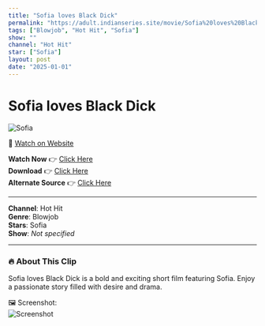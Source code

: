 ```yaml
---
title: "Sofia loves Black Dick"
permalink: "https://adult.indianseries.site/movie/Sofia%20loves%20Black%20Dick"
tags: ["Blowjob", "Hot Hit", "Sofia"]
show: ""
channel: "Hot Hit"
star: ["Sofia"]
layout: post
date: "2025-01-01"
---
```


# Sofia loves Black Dick

![Sofia](https://shorts.desisins.com/wp-content/uploads/2023/09/Sofia-BJ-DesiSins.com_.jpg)

🔗 [Watch on Website](https://adult.indianseries.site/movie/Sofia%20loves%20Black%20Dick)

**Watch Now** 👉 [Click Here](https://adult.indianseries.site/movie/Sofia%20loves%20Black%20Dick)  
**Download** 👉 [Click Here](https://adult.indianseries.site/movie/Sofia%20loves%20Black%20Dick)  
**Alternate Source** 👉 [Click Here](https://adult.indianseries.site/movie/Sofia%20loves%20Black%20Dick)

---

**Channel**: Hot Hit  
**Genre**: Blowjob  
**Stars**: Sofia  
**Show**: *Not specified*

---

### 🔥 About This Clip

Sofia loves Black Dick is a bold and exciting short film featuring Sofia. Enjoy a passionate story filled with desire and drama.
 
🖼️ Screenshot:  
![Screenshot](https://shorts.desisins.com/wp-content/uploads/2023/09/Sofia-BJ-DesiSins.com_.jpg)
